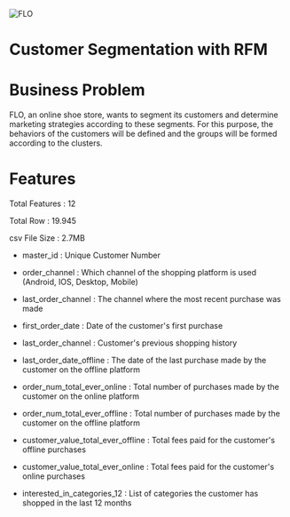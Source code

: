 ![FLO](https://user-images.githubusercontent.com/108836307/178139689-26d8f288-9e66-4444-9ac3-420ee8f0432f.png) 

# Customer Segmentation with RFM


# Business Problem

FLO, an online shoe store, wants to segment its customers and determine marketing strategies
according to these segments.
For this purpose, the behaviors of the customers will be defined and the groups will be formed
according to the clusters.

# Features

Total Features   : 12

Total Row        : 19.945

csv File Size    : 2.7MB

- master_id                         : Unique Customer Number

- order_channel                     : Which channel of the shopping platform is used 
                                      (Android, IOS, Desktop, Mobile)
                                      
- last_order_channel                : The channel where the most recent purchase was made

- first_order_date                  : Date of the customer's first purchase

- last_order_channel                : Customer's previous shopping history

- last_order_date_offline           : The date of the last purchase made by the customer on the offline platform

- order_num_total_ever_online       : Total number of purchases made by the customer on the online platform

- order_num_total_ever_offline      : Total number of purchases made by the customer on the offline platform

- customer_value_total_ever_offline : Total fees paid for the customer's offline purchases

- customer_value_total_ever_online  :  Total fees paid for the customer's online purchases

- interested_in_categories_12       : List of categories the customer has shopped in the last 12 months
